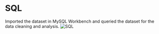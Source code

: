 # SQL
Imported the dataset in MySQL Workbench and queried the dataset for the data cleaning and analysis.
![SQL](https://github.com/Uzair20500/SQL/assets/137563487/ecf35083-3e56-4058-b598-39f172022bc5)
